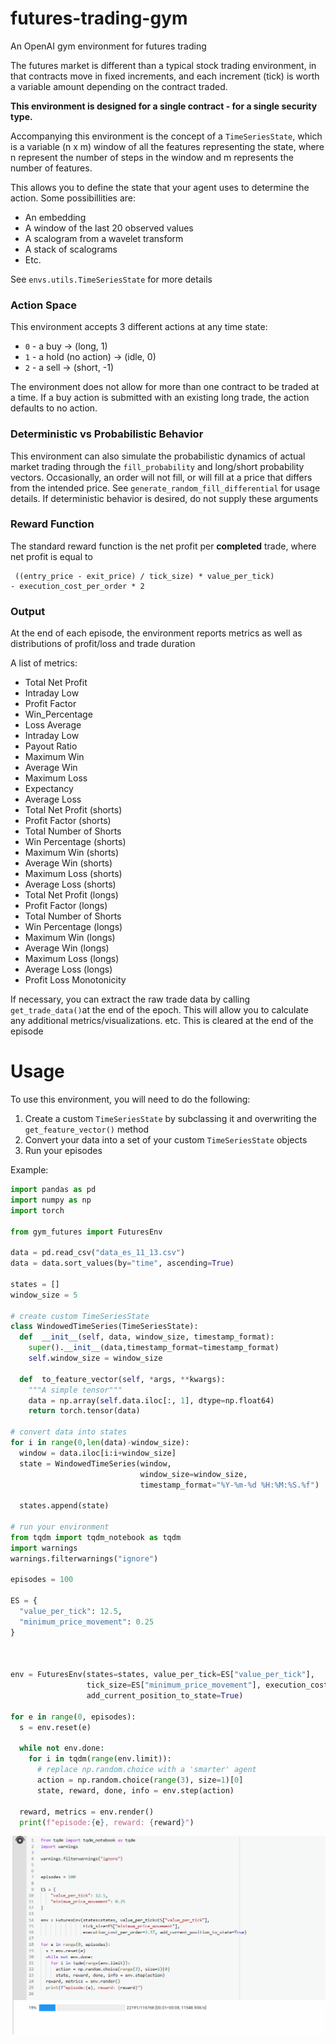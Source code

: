# futures-trading-gym
An OpenAI gym environment for futures trading


The futures market is different than a typical stock trading environment, in that
contracts move in fixed increments, and each increment (tick) is worth a variable
amount depending on the contract traded.

**This environment is designed for a single contract - for a single security type.**


Accompanying this environment is the concept of a `TimeSeriesState`, which is a variable
(n x m) window of all the features representing the state, where n represent the number of steps in the window and m represents the number of features.

This allows you to define the state that your agent uses to determine the action. Some possibillities are:
 -  An embedding
 -  A window of the last 20 observed values
 - A scalogram from a wavelet transform
 - A stack of scalograms
 - Etc. 

See `envs.utils.TimeSeriesState` for more details

### Action Space
This environment accepts 3 different actions at any time state:
  - `0` - a buy -> (long, 1)
  - `1` - a hold (no action) -> (idle, 0)
  - `2` - a sell -> (short, -1)

The environment does not allow for more than one contract to be traded at a time.
If a buy action is submitted with an existing long trade, the action defaults to
no action.

### Deterministic vs Probabilistic Behavior

This environment can also simulate the probabilistic dynamics of actual market trading
through the `fill_probability` and long/short probability vectors. Occasionally,
an order will not fill, or will fill at a price that differs from the intended price. See `generate_random_fill_differential` for usage details. If deterministic
behavior is desired, do not supply these arguments

### Reward Function
The standard reward function is the net profit per **completed** trade, where net profit is equal to

```
 ((entry_price - exit_price) / tick_size) * value_per_tick) 
- execution_cost_per_order * 2 
```

### Output
At the end of each episode, the environment reports metrics as well as distributions of profit/loss and trade duration

A list of metrics:
- Total Net Profit
- Intraday Low
- Profit Factor
- Win_Percentage
- Loss Average
- Intraday Low
- Payout Ratio
- Maximum Win
- Average Win
- Maximum Loss
- Expectancy
- Average Loss
- Total Net Profit (shorts)
- Profit Factor (shorts)
- Total Number of Shorts
- Win Percentage (shorts)
- Maximum Win (shorts)
- Average Win (shorts)
- Maximum Loss (shorts)
- Average Loss (shorts)
- Total Net Profit (longs)
- Profit Factor (longs)
- Total Number of Shorts
- Win Percentage (longs)
- Maximum Win (longs)
- Average Win (longs)
- Maximum Loss (longs)
- Average Loss (longs)
- Profit Loss Monotonicity 

If necessary, you can extract the raw trade data by calling `get_trade_data()`at the end of the epoch. This will allow you to calculate any additional metrics/visualizations. etc. This is cleared at the end of the episode


# Usage
To use this environment, you will need to do the following:

1. Create a custom `TimeSeriesState` by subclassing it and overwriting the `get_feature_vector()` method 
2. Convert your data into a set of your custom `TimeSeriesState` objects
3. Run your episodes

Example:

```python 
import pandas as pd
import numpy as np
import torch

from gym_futures import FuturesEnv

data = pd.read_csv("data_es_11_13.csv")
data = data.sort_values(by="time", ascending=True)

states = []
window_size = 5

# create custom TimeSeriesState
class WindowedTimeSeries(TimeSeriesState):
  def  __init__(self, data, window_size, timestamp_format):
    super().__init__(data,timestamp_format=timestamp_format)
    self.window_size = window_size

  def  to_feature_vector(self, *args, **kwargs):
    """A simple tensor"""
    data = np.array(self.data.iloc[:, 1], dtype=np.float64)
    return torch.tensor(data)

# convert data into states
for i in range(0,len(data)-window_size):
  window = data.iloc[i:i+window_size]
  state = WindowedTimeSeries(window, 
                             window_size=window_size,
                             timestamp_format="%Y-%m-%d %H:%M:%S.%f")

  states.append(state)

# run your environment
from tqdm import tqdm_notebook as tqdm
import warnings
warnings.filterwarnings("ignore")

episodes = 100

ES = {
  "value_per_tick": 12.5,
  "minimum_price_movement": 0.25
}

  

env = FuturesEnv(states=states, value_per_tick=ES["value_per_tick"],
                 tick_size=ES["minimum_price_movement"], execution_cost_per_order=2.37, 
                 add_current_position_to_state=True)

for e in range(0, episodes):
  s = env.reset(e)

  while not env.done:
    for i in tqdm(range(env.limit)):
      # replace np.random.choice with a 'smarter' agent
      action = np.random.choice(range(3), size=1)[0]
      state, reward, done, info = env.step(action)
  
  reward, metrics = env.render()
  print(f"episode:{e}, reward: {reward}")

```
![Demo_gif](assets/rl_env.gif)





  